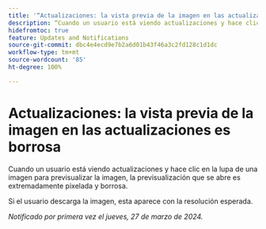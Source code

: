 ```yaml
---
title: '“Actualizaciones: la vista previa de la imagen en las actualizaciones es borrosa”'
description: “Cuando un usuario está viendo actualizaciones y hace clic en la lupa de una imagen para previsualizar la imagen, la previsualización que se abre es extremadamente pixelada y borrosa”.
hidefromtoc: true
feature: Updates and Notifications
source-git-commit: dbc4e4ecd9e7b2a6d01b43f46a3c2fd128c1d1dc
workflow-type: tm+mt
source-wordcount: '85'
ht-degree: 100%

---
```



# Actualizaciones: la vista previa de la imagen en las actualizaciones es borrosa

<!--

>[!NOTE]
>
>This issue was fixed on April 11, 2024.

-->

Cuando un usuario está viendo actualizaciones y hace clic en la lupa de una imagen para previsualizar la imagen, la previsualización que se abre es extremadamente pixelada y borrosa.

Si el usuario descarga la imagen, esta aparece con la resolución esperada.

_Notificado por primera vez el jueves, 27 de marzo de 2024._

